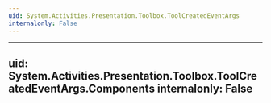 ```yaml
---
uid: System.Activities.Presentation.Toolbox.ToolCreatedEventArgs
internalonly: False
---
```


---
uid: System.Activities.Presentation.Toolbox.ToolCreatedEventArgs.Components
internalonly: False
---
